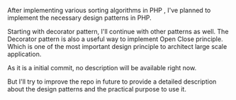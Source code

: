 After implementing various sorting algorithms in PHP , I've planned to implement the necessary design patterns in PHP.

Starting with decorator pattern, I'll continue with other patterns as well. The Decorator pattern is also a useful
way to implement Open Close principle. Which is one of the most important design principle to architect large scale application.

As it is a initial commit, no description will be available right now. 

But I'll try to improve the repo in future to provide a detailed description about the design patterns and the practical
purpose to use it.
